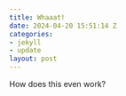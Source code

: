 ```yaml
---
title: Whaaat!
date: 2024-04-20 15:51:14 Z
categories:
- jekyll
- update
layout: post
---
```


How does this even work?
